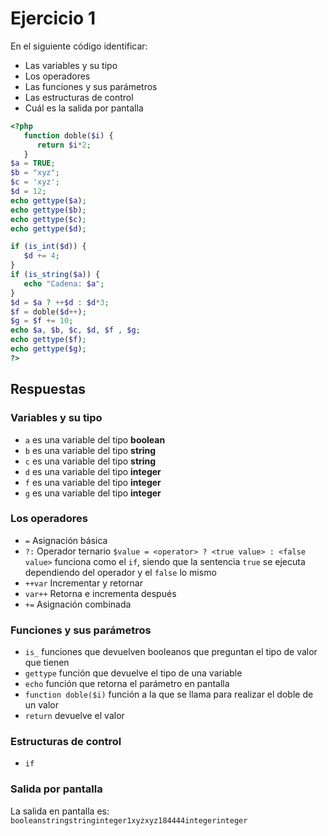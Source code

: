 # Ejercicio 1

En el siguiente código identificar:  
- Las variables y su tipo  
- Los operadores  
- Las funciones y sus parámetros  
- Las estructuras de control  
- Cuál es la salida por pantalla  

```php
<?php
   function doble($i) {
      return $i*2;
   }
$a = TRUE;
$b = "xyz";
$c = 'xyz';
$d = 12;
echo gettype($a);
echo gettype($b);
echo gettype($c);
echo gettype($d);

if (is_int($d)) {
   $d += 4;
}
if (is_string($a)) {
   echo "Cadena: $a";
}
$d = $a ? ++$d : $d*3;
$f = doble($d++);
$g = $f += 10;
echo $a, $b, $c, $d, $f , $g;
echo gettype($f);
echo gettype($g);
?>
```

## Respuestas  

### Variables y su tipo  
- `a` es una variable del tipo **boolean**  
- `b` es una variable del tipo **string**  
- `c` es una variable del tipo **string**  
- `d` es una variable del tipo **integer**  
- `f` es una variable del tipo **integer**  
- `g` es una variable del tipo **integer**  

### Los operadores  
- `=` Asignación básica  
- `?:` Operador ternario `$value = <operator> ? <true value> : <false value>` funciona como el `if`, siendo que la sentencia `true` se ejecuta dependiendo del operador y el `false` lo mismo  
- `++var` Incrementar y retornar  
- `var++` Retorna e incrementa después  
- `+=` Asignación combinada  

### Funciones y sus parámetros  
- `is_` funciones que devuelven booleanos que preguntan el tipo de valor que tienen  
- `gettype` función que devuelve el tipo de una variable  
- `echo` función que retorna el parámetro en pantalla  
- `function doble($i)` función a la que se llama para realizar el doble de un valor  
- `return` devuelve el valor  

### Estructuras de control  
- `if`  

### Salida por pantalla  
La salida en pantalla es:  
`booleanstringstringinteger1xyzxyz184444integerinteger`  